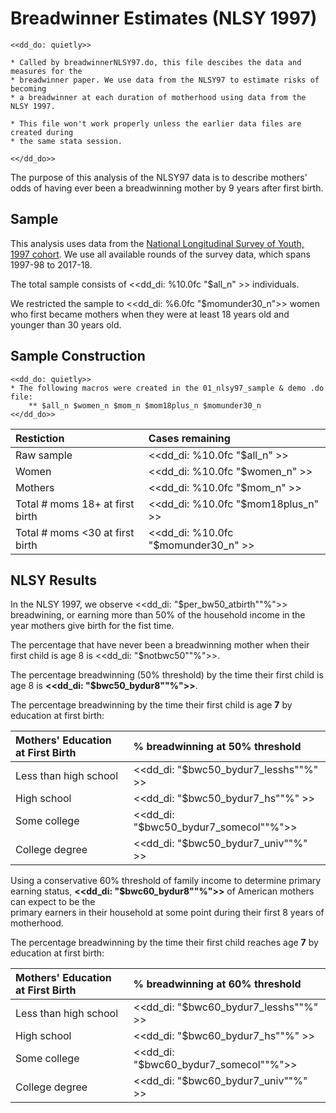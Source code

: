 Breadwinner Estimates (NLSY 1997)
================================================================================
~~~~
<<dd_do: quietly>>

* Called by breadwinnerNLSY97.do, this file descibes the data and measures for the 
* breadwinner paper. We use data from the NLSY97 to estimate risks of becoming 
* a breadwinner at each duration of motherhood using data from the NLSY 1997.

* This file won't work properly unless the earlier data files are created during 
* the same stata session.

<</dd_do>>
~~~~

The purpose of this analysis of the NLSY97 data is to describe mothers' odds of 
having ever been a breadwinning mother by 9 years after first birth. 

Sample
--------------------------------------------------------------------------------
This analysis uses data from the [National Longitudinal Survey of Youth, 1997 cohort](https://www.nlsinfo.org/content/cohorts/nlsy97).
We use all available rounds of the survey data, which spans 1997-98 to 2017-18.

The total sample consists of <<dd_di: %10.0fc "$all_n" >> individuals.

We restricted the sample to <<dd_di: %6.0fc "$momunder30_n">> women who first became 
mothers when they were at least 18 years old and younger than 30 years old.  

Sample Construction
--------------------------------------------------------------------------------
  
~~~~
<<dd_do: quietly>>
* The following macros were created in the 01_nlsy97_sample & demo .do file:
	** $all_n $women_n $mom_n $mom18plus_n $momunder30_n
<</dd_do>>
~~~~
  
|__Restiction__  						| __Cases remaining__ 					 |
|:--------------------------------------|:-------------------------------------- |
|Raw sample								|  <<dd_di: %10.0fc "$all_n" >> 		 |
|Women									|  <<dd_di: %10.0fc "$women_n" >>  		 |
|Mothers								|  <<dd_di: %10.0fc "$mom_n" >> 		 |
|Total # moms 18+ at first birth		|  <<dd_di: %10.0fc "$mom18plus_n" >> 	 |
|Total # moms <30 at first birth		|  <<dd_di: %10.0fc "$momunder30_n" >> 	 |

  
NLSY Results
--------------------------------------------------------------------------------

In the NLSY 1997, we observe <<dd_di: "$per_bw50_atbirth""%">> breadwining, 
or earning more than 50% of the household income in the year mothers give birth for the fist time. 

The percentage that have never been a breadwinning mother when their first child is age 8 
is <<dd_di: "$notbwc50""%">>.

The percentage breadwinning (50% threshold) by the time their first child is age 8 is __<<dd_di: "$bwc50_bydur8""%">>__.

The percentage breadwinning by the time their first child is age **7** by education at first birth:

|__Mothers' Education at First Birth__	| __% breadwinning at 50% threshold__	 |
|:--------------------------------------|:-------------------------------------- |
|Less than high school					|  <<dd_di: "$bwc50_bydur7_lesshs""%" >> |
|High school							|  <<dd_di: "$bwc50_bydur7_hs""%" >> 	 |
|Some college							|  <<dd_di: "$bwc50_bydur7_somecol""%">> |
|College degree							|  <<dd_di: "$bwc50_bydur7_univ""%" >> 	 |


Using a conservative 60% threshold of family income to determine primary earning status, 
__<<dd_di: "$bwc60_bydur8""%">>__ of American mothers can expect to be the  
primary earners in their household at some point during their first 8 years of motherhood.


The percentage breadwinning by the time their first child reaches age **7** by education at first birth:

|__Mothers' Education at First Birth__	| __% breadwinning at 60% threshold__	 |
|:--------------------------------------|:-------------------------------------- |	
|Less than high school					|  <<dd_di: "$bwc60_bydur7_lesshs""%" >> |
|High school							|  <<dd_di: "$bwc60_bydur7_hs""%" >> 	 |
|Some college							|  <<dd_di: "$bwc60_bydur7_somecol""%">> |
|College degree							|  <<dd_di: "$bwc60_bydur7_univ""%" >> 	 |
